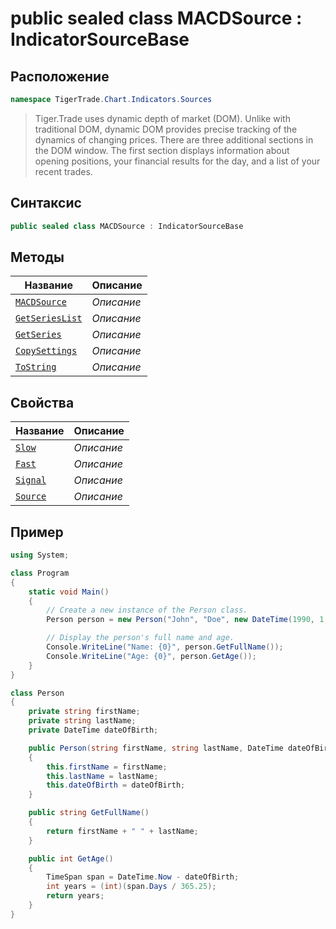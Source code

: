 
# public sealed class MACDSource : IndicatorSourceBase
## Расположение
```csharp
namespace TigerTrade.Chart.Indicators.Sources
```



> Tiger.Trade uses dynamic depth of market (DOM). Unlike with traditional DOM, dynamic DOM provides precise tracking of the dynamics of changing prices. There are three additional sections in the DOM window. The first section displays information about opening positions, your financial results for the day, and a list of your recent trades.

## Синтаксис
```csharp
public sealed class MACDSource : IndicatorSourceBase
```


## Методы
| Название | Описание |
| --- | --- |
| [`MACDSource`](./MACDSource.cs/metody/MACDSource.md) | *Описание* |
| [`GetSeriesList`](./MACDSource.cs/metody/GetSeriesList.md) | *Описание* |
| [`GetSeries`](./MACDSource.cs/metody/GetSeries.md) | *Описание* |
| [`CopySettings`](./MACDSource.cs/metody/CopySettings.md) | *Описание* |
| [`ToString`](./MACDSource.cs/metody/ToString.md) | *Описание* |

## Свойства
| Название | Описание |
| --- | --- |
| [`Slow`](./MACDSource.cs/svoistva/Slow.md) | *Описание* |
| [`Fast`](./MACDSource.cs/svoistva/Fast.md) | *Описание* |
| [`Signal`](./MACDSource.cs/svoistva/Signal.md) | *Описание* |
| [`Source`](./MACDSource.cs/svoistva/Source.md) | *Описание* |


## Пример
```csharp
using System;

class Program
{
    static void Main()
    {
        // Create a new instance of the Person class.
        Person person = new Person("John", "Doe", new DateTime(1990, 1, 1));

        // Display the person's full name and age.
        Console.WriteLine("Name: {0}", person.GetFullName());
        Console.WriteLine("Age: {0}", person.GetAge());
    }
}

class Person
{
    private string firstName;
    private string lastName;
    private DateTime dateOfBirth;

    public Person(string firstName, string lastName, DateTime dateOfBirth)
    {
        this.firstName = firstName;
        this.lastName = lastName;
        this.dateOfBirth = dateOfBirth;
    }

    public string GetFullName()
    {
        return firstName + " " + lastName;
    }

    public int GetAge()
    {
        TimeSpan span = DateTime.Now - dateOfBirth;
        int years = (int)(span.Days / 365.25);
        return years;
    }
}
```

